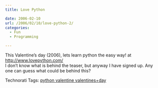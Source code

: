 ```yaml
---
title: Love Python

date: 2006-02-10
url: /2006/02/10/love-python-2/
categories:
  - Fun
  - Programming

---
```

This Valentine&#8217;s day (2006), lets learn python the easy way! at <http://www.lovepython.com/>  
I don&#8217;t know what is behind the teaser, but anyway I have signed up. Any one can guess what could be behind this?

Technorati Tags: <a href="http://technorati.com/tag/python%20valentine%20valentines+day" rel="tag">python valentine valentines+day</a>